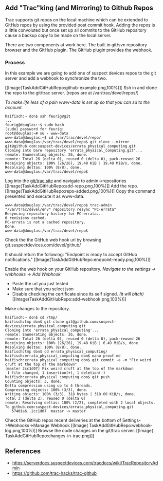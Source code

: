 <!-- TaskAddGitHubRepo, Version: 9, Modified: 2019/03/11, Author: feurig -->
## Add "Trac"king (and Mirroring) to Github Repos
Trac supports git repos on the local machine which can be extended to GitHub repos by using the provided post commit hook. Adding the repos is a little convoluted but once set up all commits to the GitHub repository cause a backup copy to be made on the local server.

There are two components at work here. The built in git/svn repository browser and the GitHub plugin. The GitHub plugin provides the webhook.
 
### Process
In this example we are going to add one of suspect devices repos to the git server and add a webhook to synchronize the two.

[[Image(TaskAddGitHubRepo:github-example.png,100%)]]
Ssh in and clone the repo to the git/trac server. (repos are at /var/trac/devel/repos/)
 
  _To make life less of a pain www-data is set up so that you can su to the account._
  	
	haifisch:~ don$ ssh feurig@git
	...
	feurig@douglas:~$ sudo bash
	[sudo] password for feurig: 
	root@douglas:~# su - www-data
	www-data@douglas:~$ cd /var/trac/devel/repo/
	www-data@douglas:/var/trac/devel/repo$ git clone --mirror git@github.com:suspect-devices/errata_physical_computing.git
	Cloning into bare repository 'errata_physical_computing.git'...
	remote: Enumerating objects: 26, done.
	remote: Total 26 (delta 0), reused 0 (delta 0), pack-reused 26
	Receiving objects: 100% (26/26), 19.48 KiB | 19.48 MiB/s, done.
	Resolving deltas: 100% (8/8), done.
	www-data@douglas:/var/trac/devel/repo$ 
	
Log into the [git/trac site](https://trac.suspectdevices.com/devel/wiki/WikiStart) and navigate to admin->repositories
[[Image(TaskAddGitHubRepo:add-repo.png,100%)]]
Add the repo.
[[Image(TaskAddGitHubRepo:repo-added.png,100%)]]
Copy the command presented and execute it as www-data.
	
	www-data@douglas:/var/trac/devel/repo$ trac-admin "/var/trac/devel/env" repository resync "PC-errata"
	Resyncing repository history for PC-errata... 
	0 revisions cached.
	PC-errata is not a cached repository.
	Done.
	www-data@douglas:/var/trac/devel/repo$  
	
Check the the GitHub web hook url by browsing git.suspectdevices.com/devel/github/<reponame>

 It should return the following: "Endpoint is ready to accept GitHub notifications."
[[Image(TaskAddGitHubRepo:endpoint-ready.png,100%)]]

Enable the web hook on your GitHub repository.  _Navigate to the settings -> webhooks -> Add Webhook_
  * Paste the url you just tested 
  * Make sure that you select json
  * Disable checking the certificate since its self signed. _(it will bitch)_
[[Image(TaskAddGitHubRepo:add-webhook.png,100%)]]

Make changes to the repository.

	
	haifisch:~ don$ cd /tmp/
	haifisch:tmp don$ git clone git@github.com:suspect-devices/errata_physical_computing.git
	Cloning into 'errata_physical_computing'...
	remote: Enumerating objects: 26, done.
	remote: Total 26 (delta 0), reused 0 (delta 0), pack-reused 26
	Receiving objects: 100% (26/26), 19.48 KiB | 6.49 MiB/s, done.
	Resolving deltas: 100% (8/8), done.
	haifisch:tmp don$ cd errata_physical_computing/
	haifisch:errata_physical_computing don$ nano proof.md 
	haifisch:errata_physical_computing don$ git commit -a -m "Fix weird cruft at the top of the markdown"
	[master 2cc1d07] Fix weird cruft at the top of the markdown
	 1 file changed, 1 insertion(+), 1 deletion(-)
	haifisch:errata_physical_computing don$ git push
	Counting objects: 3, done.
	Delta compression using up to 4 threads.
	Compressing objects: 100% (3/3), done.
	Writing objects: 100% (3/3), 318 bytes | 318.00 KiB/s, done.
	Total 3 (delta 2), reused 0 (delta 0)
	remote: Resolving deltas: 100% (2/2), completed with 2 local objects.
	To github.com:suspect-devices/errata_physical_computing.git
	   57401a6..2cc1d07  master -> master
	
Check the GitHub repos recent deliveries at the bottom of Settings->Webhooks->Manage Webhook
[[Image( TaskAddGitHubRepo:webhook-log.png,100%)]]
Browse the code changes on the git/trac server.
[[Image( TaskAddGitHubRepo:changes-in-trac.png)]]

## References
* https://serverdocs.suspectdevices.com/tracdocs/wiki/TracRepositoryAdmin
* https://github.com/trac-hacks/trac-github